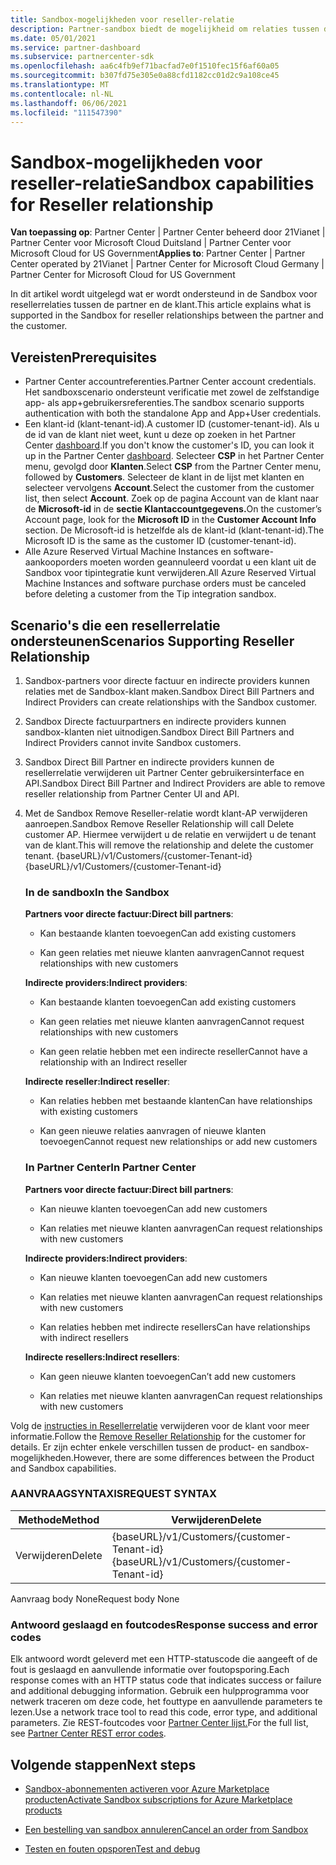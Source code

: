```yaml
---
title: Sandbox-mogelijkheden voor reseller-relatie
description: Partner-sandbox biedt de mogelijkheid om relaties tussen de partner en de klant te ondersteunen
ms.date: 05/01/2021
ms.service: partner-dashboard
ms.subservice: partnercenter-sdk
ms.openlocfilehash: aa6c4fb9ef71bacfad7e0f1510fec15f6af60a05
ms.sourcegitcommit: b307fd75e305e0a88cfd1182cc01d2c9a108ce45
ms.translationtype: MT
ms.contentlocale: nl-NL
ms.lasthandoff: 06/06/2021
ms.locfileid: "111547390"
---
```

# <a name="sandbox-capabilities-for-reseller-relationship"></a><span data-ttu-id="74af2-103">Sandbox-mogelijkheden voor reseller-relatie</span><span class="sxs-lookup"><span data-stu-id="74af2-103">Sandbox capabilities for Reseller relationship</span></span>

<span data-ttu-id="74af2-104">**Van toepassing op**: Partner Center | Partner Center beheerd door 21Vianet | Partner Center voor Microsoft Cloud Duitsland | Partner Center voor Microsoft Cloud for US Government</span><span class="sxs-lookup"><span data-stu-id="74af2-104">**Applies to**: Partner Center | Partner Center operated by 21Vianet | Partner Center for Microsoft Cloud Germany | Partner Center for Microsoft Cloud for US Government</span></span>

<span data-ttu-id="74af2-105">In dit artikel wordt uitgelegd wat er wordt ondersteund in de Sandbox voor resellerrelaties tussen de partner en de klant.</span><span class="sxs-lookup"><span data-stu-id="74af2-105">This article explains what is supported in the Sandbox for reseller relationships between the partner and the customer.</span></span> 

## <a name="prerequisites"></a><span data-ttu-id="74af2-106">Vereisten</span><span class="sxs-lookup"><span data-stu-id="74af2-106">Prerequisites</span></span>

- <span data-ttu-id="74af2-107">Partner Center accountreferenties.</span><span class="sxs-lookup"><span data-stu-id="74af2-107">Partner Center account credentials.</span></span> <span data-ttu-id="74af2-108">Het sandboxscenario ondersteunt verificatie met zowel de zelfstandige app- als app+gebruikersreferenties.</span><span class="sxs-lookup"><span data-stu-id="74af2-108">The sandbox scenario supports authentication with both the standalone App and App+User credentials.</span></span>
- <span data-ttu-id="74af2-109">Een klant-id (klant-tenant-id).</span><span class="sxs-lookup"><span data-stu-id="74af2-109">A customer ID (customer-tenant-id).</span></span> <span data-ttu-id="74af2-110">Als u de id van de klant niet weet, kunt u deze op zoeken in het Partner Center [dashboard](https://partner.microsoft.com/dashboard/home).</span><span class="sxs-lookup"><span data-stu-id="74af2-110">If you don't know the customer's ID, you can look it up in the Partner Center [dashboard](https://partner.microsoft.com/dashboard/home).</span></span> <span data-ttu-id="74af2-111">Selecteer **CSP** in het Partner Center menu, gevolgd door **Klanten**.</span><span class="sxs-lookup"><span data-stu-id="74af2-111">Select **CSP** from the Partner Center menu, followed by **Customers**.</span></span> <span data-ttu-id="74af2-112">Selecteer de klant in de lijst met klanten en selecteer vervolgens **Account**.</span><span class="sxs-lookup"><span data-stu-id="74af2-112">Select the customer from the customer list, then select **Account**.</span></span> <span data-ttu-id="74af2-113">Zoek op de pagina Account van de klant naar de **Microsoft-id** in de **sectie Klantaccountgegevens.**</span><span class="sxs-lookup"><span data-stu-id="74af2-113">On the customer’s Account page, look for the **Microsoft ID** in the **Customer Account Info** section.</span></span> <span data-ttu-id="74af2-114">De Microsoft-id is hetzelfde als de klant-id (klant-tenant-id).</span><span class="sxs-lookup"><span data-stu-id="74af2-114">The Microsoft ID is the same as the customer ID (customer-tenant-id).</span></span>
- <span data-ttu-id="74af2-115">Alle Azure Reserved Virtual Machine Instances en software-aankooporders moeten worden geannuleerd voordat u een klant uit de Sandbox voor tipintegratie kunt verwijderen.</span><span class="sxs-lookup"><span data-stu-id="74af2-115">All Azure Reserved Virtual Machine Instances and software purchase orders must be canceled before deleting a customer from the Tip integration sandbox.</span></span>

## <a name="scenarios-supporting-reseller-relationship"></a><span data-ttu-id="74af2-116">Scenario's die een resellerrelatie ondersteunen</span><span class="sxs-lookup"><span data-stu-id="74af2-116">Scenarios Supporting Reseller Relationship</span></span>

1.  <span data-ttu-id="74af2-117">Sandbox-partners voor directe factuur en indirecte providers kunnen relaties met de Sandbox-klant maken.</span><span class="sxs-lookup"><span data-stu-id="74af2-117">Sandbox Direct Bill Partners and Indirect Providers can create relationships with the Sandbox customer.</span></span> 
2.  <span data-ttu-id="74af2-118">Sandbox Directe factuurpartners en indirecte providers kunnen sandbox-klanten niet uitnodigen.</span><span class="sxs-lookup"><span data-stu-id="74af2-118">Sandbox Direct Bill Partners and Indirect Providers cannot invite Sandbox customers.</span></span>

3. <span data-ttu-id="74af2-119">Sandbox Direct Bill Partner en indirecte providers kunnen de resellerrelatie verwijderen uit Partner Center gebruikersinterface en API.</span><span class="sxs-lookup"><span data-stu-id="74af2-119">Sandbox Direct Bill Partner and Indirect Providers are able to remove reseller relationship from Partner Center UI and API.</span></span>

4. <span data-ttu-id="74af2-120">Met de Sandbox Remove Reseller-relatie wordt klant-AP verwijderen aanroepen.</span><span class="sxs-lookup"><span data-stu-id="74af2-120">Sandbox Remove Reseller Relationship will call Delete customer AP.</span></span> <span data-ttu-id="74af2-121">Hiermee verwijdert u de relatie en verwijdert u de tenant van de klant.</span><span class="sxs-lookup"><span data-stu-id="74af2-121">This will remove the relationship and delete the customer tenant.</span></span> <span data-ttu-id="74af2-122">{baseURL}/v1/Customers/{customer-Tenant-id}</span><span class="sxs-lookup"><span data-stu-id="74af2-122">{baseURL}/v1/Customers/{customer-Tenant-id}</span></span>


    ### <a name="in-the-sandbox"></a><span data-ttu-id="74af2-123">In de sandbox</span><span class="sxs-lookup"><span data-stu-id="74af2-123">In the Sandbox</span></span>

    <span data-ttu-id="74af2-124">**Partners voor directe factuur:**</span><span class="sxs-lookup"><span data-stu-id="74af2-124">**Direct bill partners**:</span></span>

    - <span data-ttu-id="74af2-125">Kan bestaande klanten toevoegen</span><span class="sxs-lookup"><span data-stu-id="74af2-125">Can add existing customers</span></span>

    - <span data-ttu-id="74af2-126">Kan geen relaties met nieuwe klanten aanvragen</span><span class="sxs-lookup"><span data-stu-id="74af2-126">Cannot request relationships with new customers</span></span>

    <span data-ttu-id="74af2-127">**Indirecte providers:**</span><span class="sxs-lookup"><span data-stu-id="74af2-127">**Indirect providers**:</span></span>

    - <span data-ttu-id="74af2-128">Kan bestaande klanten toevoegen</span><span class="sxs-lookup"><span data-stu-id="74af2-128">Can add existing customers</span></span>

    - <span data-ttu-id="74af2-129">Kan geen relaties met nieuwe klanten aanvragen</span><span class="sxs-lookup"><span data-stu-id="74af2-129">Cannot request relationships with new customers</span></span>

    - <span data-ttu-id="74af2-130">Kan geen relatie hebben met een indirecte reseller</span><span class="sxs-lookup"><span data-stu-id="74af2-130">Cannot have a relationship with an Indirect reseller</span></span>

    <span data-ttu-id="74af2-131">**Indirecte reseller:**</span><span class="sxs-lookup"><span data-stu-id="74af2-131">**Indirect reseller**:</span></span> 

    -   <span data-ttu-id="74af2-132">Kan relaties hebben met bestaande klanten</span><span class="sxs-lookup"><span data-stu-id="74af2-132">Can have relationships with existing customers</span></span>

    -   <span data-ttu-id="74af2-133">Kan geen nieuwe relaties aanvragen of nieuwe klanten toevoegen</span><span class="sxs-lookup"><span data-stu-id="74af2-133">Cannot request new relationships or add new customers</span></span>

    ### <a name="in-partner-center"></a><span data-ttu-id="74af2-134">In Partner Center</span><span class="sxs-lookup"><span data-stu-id="74af2-134">In Partner Center</span></span>

    <span data-ttu-id="74af2-135">**Partners voor directe factuur:**</span><span class="sxs-lookup"><span data-stu-id="74af2-135">**Direct bill partners**:</span></span>

    -   <span data-ttu-id="74af2-136">Kan nieuwe klanten toevoegen</span><span class="sxs-lookup"><span data-stu-id="74af2-136">Can add new customers</span></span>

    -   <span data-ttu-id="74af2-137">Kan relaties met nieuwe klanten aanvragen</span><span class="sxs-lookup"><span data-stu-id="74af2-137">Can request relationships with new customers</span></span>

    <span data-ttu-id="74af2-138">**Indirecte providers:**</span><span class="sxs-lookup"><span data-stu-id="74af2-138">**Indirect providers**:</span></span>

    -   <span data-ttu-id="74af2-139">Kan nieuwe klanten toevoegen</span><span class="sxs-lookup"><span data-stu-id="74af2-139">Can add new customers</span></span>

    -   <span data-ttu-id="74af2-140">Kan relaties met nieuwe klanten aanvragen</span><span class="sxs-lookup"><span data-stu-id="74af2-140">Can request relationships with new customers</span></span>

    -   <span data-ttu-id="74af2-141">Kan relaties hebben met indirecte resellers</span><span class="sxs-lookup"><span data-stu-id="74af2-141">Can have relationships with indirect resellers</span></span>

    <span data-ttu-id="74af2-142">**Indirecte resellers:**</span><span class="sxs-lookup"><span data-stu-id="74af2-142">**Indirect resellers**:</span></span>

    -   <span data-ttu-id="74af2-143">Kan geen nieuwe klanten toevoegen</span><span class="sxs-lookup"><span data-stu-id="74af2-143">Can’t add new customers</span></span>

    -   <span data-ttu-id="74af2-144">Kan relaties met nieuwe klanten aanvragen</span><span class="sxs-lookup"><span data-stu-id="74af2-144">Can request relationships with new customers</span></span>


<span data-ttu-id="74af2-145">Volg de [instructies in Resellerrelatie](remove-a-reseller-relationship-with-a-customer.md) verwijderen voor de klant voor meer informatie.</span><span class="sxs-lookup"><span data-stu-id="74af2-145">Follow the [Remove Reseller Relationship](remove-a-reseller-relationship-with-a-customer.md) for the customer for details.</span></span> <span data-ttu-id="74af2-146">Er zijn echter enkele verschillen tussen de product- en sandbox-mogelijkheden.</span><span class="sxs-lookup"><span data-stu-id="74af2-146">However, there are some differences between the Product and Sandbox capabilities.</span></span>

### <a name="request-syntax"></a><span data-ttu-id="74af2-147">AANVRAAGSYNTAXIS</span><span class="sxs-lookup"><span data-stu-id="74af2-147">REQUEST SYNTAX</span></span>

|<span data-ttu-id="74af2-148">**Methode**</span><span class="sxs-lookup"><span data-stu-id="74af2-148">**Method**</span></span>|<span data-ttu-id="74af2-149">**Verwijderen**</span><span class="sxs-lookup"><span data-stu-id="74af2-149">**Delete**</span></span>|
|-------------|------------|
|<span data-ttu-id="74af2-150">Verwijderen</span><span class="sxs-lookup"><span data-stu-id="74af2-150">Delete</span></span>|<span data-ttu-id="74af2-151">{baseURL}/v1/Customers/{customer-Tenant-id}</span><span class="sxs-lookup"><span data-stu-id="74af2-151">{baseURL}/v1/Customers/{customer-Tenant-id}</span></span> |

<span data-ttu-id="74af2-152">Aanvraag body None</span><span class="sxs-lookup"><span data-stu-id="74af2-152">Request body None</span></span>

### <a name="response-success-and-error-codes"></a><span data-ttu-id="74af2-153">Antwoord geslaagd en foutcodes</span><span class="sxs-lookup"><span data-stu-id="74af2-153">Response success and error codes</span></span>

<span data-ttu-id="74af2-154">Elk antwoord wordt geleverd met een HTTP-statuscode die aangeeft of de fout is geslaagd en aanvullende informatie over foutopsporing.</span><span class="sxs-lookup"><span data-stu-id="74af2-154">Each response comes with an HTTP status code that indicates success or failure and additional debugging information.</span></span> <span data-ttu-id="74af2-155">Gebruik een hulpprogramma voor netwerk traceren om deze code, het fouttype en aanvullende parameters te lezen.</span><span class="sxs-lookup"><span data-stu-id="74af2-155">Use a network trace tool to read this code, error type, and additional parameters.</span></span> <span data-ttu-id="74af2-156">Zie REST-foutcodes voor [Partner Center lijst.](./error-codes.md)</span><span class="sxs-lookup"><span data-stu-id="74af2-156">For the full list, see [Partner Center REST error codes](./error-codes.md).</span></span>

## <a name="next-steps"></a><span data-ttu-id="74af2-157">Volgende stappen</span><span class="sxs-lookup"><span data-stu-id="74af2-157">Next steps</span></span>

- [<span data-ttu-id="74af2-158">Sandbox-abonnementen activeren voor Azure Marketplace producten</span><span class="sxs-lookup"><span data-stu-id="74af2-158">Activate Sandbox subscriptions for Azure Marketplace products</span></span>](activate-sandbox-subscription-azure-marketplace-products.md)

- [<span data-ttu-id="74af2-159">Een bestelling van sandbox annuleren</span><span class="sxs-lookup"><span data-stu-id="74af2-159">Cancel an order from Sandbox</span></span>](cancel-an-order-from-the-integration-sandbox.md)

- [<span data-ttu-id="74af2-160">Testen en fouten opsporen</span><span class="sxs-lookup"><span data-stu-id="74af2-160">Test and debug</span></span>](test-and-debug.md)